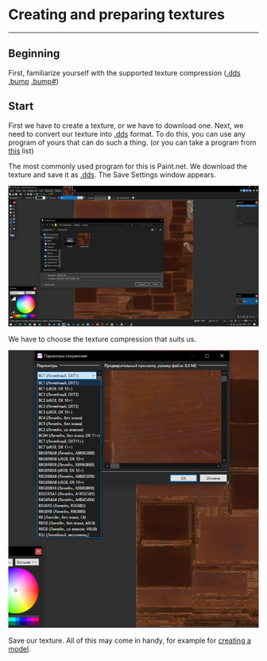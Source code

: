 # Creating and preparing textures

___

## Beginning

First, familiarize yourself with the supported texture compression ([.dds](../main-folders-and-files/file-formats/dds.md) [.bump](../main-folders-and-files/file-formats/bump.md) [.bump#](../main-folders-and-files/file-formats/bump_hash.md))

## Start

First we have to create a texture, or we have to download one.
Next, we need to convert our texture into [.dds](../main-folders-and-files/file-formats/dds.md) format.
To do this, you can use any program of yours that can do such a thing. (or you can take a program from [this](../modding-tools/modding-tools.md) list)

The most commonly used program for this is Paint.net. We download the texture and save it as [.dds](../main-folders-and-files/file-formats/dds.md). 
The Save Settings window appears.

![save-texture](images/save-texture.png)

We have to choose the texture compression that suits us.

![select-compressions](images/compressions.png)

Save our texture.
All of this may come in handy, for example for [creating a model](../blender/creating-model-in-blender.md).